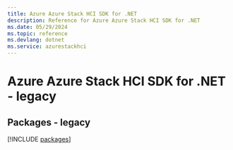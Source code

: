 ```yaml
---
title: Azure Azure Stack HCI SDK for .NET
description: Reference for Azure Azure Stack HCI SDK for .NET
ms.date: 05/29/2024
ms.topic: reference
ms.devlang: dotnet
ms.service: azurestackhci
---
```

# Azure Azure Stack HCI SDK for .NET - legacy
## Packages - legacy
[!INCLUDE [packages](azure-stack-hci-index.md)]